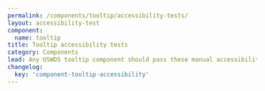 ```yaml
---
permalink: /components/tooltip/accessibility-tests/
layout: accessibility-test
component:
  name: tooltip
title: Tooltip accessibility tests
category: Components
lead: Any USWDS tooltip component should pass these manual accessibility tests.
changelog:
  key: 'component-tooltip-accessibility'
---
```

